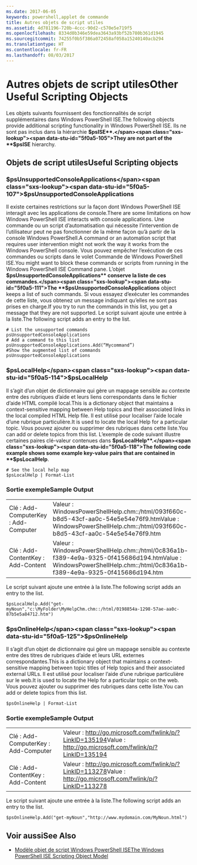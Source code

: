 ```yaml
---
ms.date: 2017-06-05
keywords: powershell,applet de commande
title: Autres objets de script utiles
ms.assetid: 4d781196-720b-4ccc-90d2-c570e5e719f5
ms.openlocfilehash: 8334d0b346e59dea3643a93bf52b780b361d1945
ms.sourcegitcommit: 74255f0b5f386a072458af058a15240140acb294
ms.translationtype: HT
ms.contentlocale: fr-FR
ms.lasthandoff: 08/03/2017
---
```

# <a name="other-useful-scripting-objects"></a><span data-ttu-id="5f0a5-103">Autres objets de script utiles</span><span class="sxs-lookup"><span data-stu-id="5f0a5-103">Other Useful Scripting Objects</span></span>
  <span data-ttu-id="5f0a5-104">Les objets suivants fournissent des fonctionnalités de script supplémentaires dans Windows PowerShell ISE.</span><span class="sxs-lookup"><span data-stu-id="5f0a5-104">The following objects provide additional scripting functionality in Windows PowerShell ISE.</span></span> <span data-ttu-id="5f0a5-105">Ils ne sont pas inclus dans la hiérarchie **$psISE**.</span><span class="sxs-lookup"><span data-stu-id="5f0a5-105">They are not part of the **$psISE** hierarchy.</span></span>

## <a name="useful-scripting-objects"></a><span data-ttu-id="5f0a5-106">Objets de script utiles</span><span class="sxs-lookup"><span data-stu-id="5f0a5-106">Useful Scripting objects</span></span>

### <a name="psunsupportedconsoleapplications"></a><span data-ttu-id="5f0a5-107">$psUnsupportedConsoleApplications</span><span class="sxs-lookup"><span data-stu-id="5f0a5-107">$psUnsupportedConsoleApplications</span></span>
 <span data-ttu-id="5f0a5-108">Il existe certaines restrictions sur la façon dont Windows PowerShell ISE interagit avec les applications de console.</span><span class="sxs-lookup"><span data-stu-id="5f0a5-108">There are some limitations on how Windows PowerShell ISE interacts with console applications.</span></span> <span data-ttu-id="5f0a5-109">Une commande ou un script d’automatisation qui nécessite l’intervention de l’utilisateur peut ne pas fonctionner de la même façon qu’à partir de la console Windows PowerShell.</span><span class="sxs-lookup"><span data-stu-id="5f0a5-109">A command or an automation script that requires user intervention might not work the way it works from the Windows PowerShell console.</span></span> <span data-ttu-id="5f0a5-110">Vous pouvez empêcher l’exécution de ces commandes ou scripts dans le volet Commande de Windows PowerShell ISE.</span><span class="sxs-lookup"><span data-stu-id="5f0a5-110">You might want to block these commands or scripts from running in the Windows PowerShell ISE Command pane.</span></span> <span data-ttu-id="5f0a5-111">L’objet **$psUnsupportedConsoleApplications** conserve la liste de ces commandes.</span><span class="sxs-lookup"><span data-stu-id="5f0a5-111">The **$psUnsupportedConsoleApplications** object keeps a list of such commands.</span></span> <span data-ttu-id="5f0a5-112">Si vous essayez d’exécuter les commandes de cette liste, vous obtenez un message indiquant qu’elles ne sont pas prises en charge.</span><span class="sxs-lookup"><span data-stu-id="5f0a5-112">If you try to run the commands in this list, you get a message that they are not supported.</span></span> <span data-ttu-id="5f0a5-113">Le script suivant ajoute une entrée à la liste.</span><span class="sxs-lookup"><span data-stu-id="5f0a5-113">The following script adds an entry to the list.</span></span>

```
# List the unsupported commands
psUnsupportedConsoleApplications
# Add a command to this list
psUnsupportedConsoleApplications.Add(“Mycommand”)
#Show the augmented list of commands
psUnsupportedConsoleApplications

```

### <a name="pslocalhelp"></a><span data-ttu-id="5f0a5-114">$psLocalHelp</span><span class="sxs-lookup"><span data-stu-id="5f0a5-114">$psLocalHelp</span></span>
 <span data-ttu-id="5f0a5-115">Il s’agit d’un objet de dictionnaire qui gère un mappage sensible au contexte entre des rubriques d’aide et leurs liens correspondants dans le fichier d’aide HTML compilé local.</span><span class="sxs-lookup"><span data-stu-id="5f0a5-115">This is a dictionary object that maintains a context-sensitive mapping between Help topics and their associated links in the local compiled HTML Help file.</span></span> <span data-ttu-id="5f0a5-116">Il est utilisé pour localiser l’aide locale d’une rubrique particulière.</span><span class="sxs-lookup"><span data-stu-id="5f0a5-116">It is used to locate the local Help for a particular topic.</span></span> <span data-ttu-id="5f0a5-117">Vous pouvez ajouter ou supprimer des rubriques dans cette liste.</span><span class="sxs-lookup"><span data-stu-id="5f0a5-117">You can add or delete topics from this list.</span></span> <span data-ttu-id="5f0a5-118">L’exemple de code suivant illustre certaines paires clé-valeur contenues dans **$psLocalHelp**.</span><span class="sxs-lookup"><span data-stu-id="5f0a5-118">The following code example shows some example key-value pairs that are contained in **$psLocalHelp**.</span></span>

```
# See the local help map
$psLocalHelp | Format-List

```

### <a name="sample-output"></a><span data-ttu-id="5f0a5-119">Sortie exemple</span><span class="sxs-lookup"><span data-stu-id="5f0a5-119">Sample Output</span></span>

|||
|-|-|
|<span data-ttu-id="5f0a5-120">Clé : Add-Computer</span><span class="sxs-lookup"><span data-stu-id="5f0a5-120">Key : Add-Computer</span></span>|<span data-ttu-id="5f0a5-121">Valeur : WindowsPowerShellHelp.chm::/html/093f660c-b8d5-43cf-aa0c-54e5e54e76f9.htm</span><span class="sxs-lookup"><span data-stu-id="5f0a5-121">Value : WindowsPowerShellHelp.chm::/html/093f660c-b8d5-43cf-aa0c-54e5e54e76f9.htm</span></span>|
|<span data-ttu-id="5f0a5-122">Clé : Add-Content</span><span class="sxs-lookup"><span data-stu-id="5f0a5-122">Key : Add-Content</span></span>|<span data-ttu-id="5f0a5-123">Valeur : WindowsPowerShellHelp.chm::/html/0c836a1b-f389-4e9a-9325-0f415686d194.htm</span><span class="sxs-lookup"><span data-stu-id="5f0a5-123">Value : WindowsPowerShellHelp.chm::/html/0c836a1b-f389-4e9a-9325-0f415686d194.htm</span></span>|

 <span data-ttu-id="5f0a5-124">Le script suivant ajoute une entrée à la liste.</span><span class="sxs-lookup"><span data-stu-id="5f0a5-124">The following script adds an entry to the list.</span></span>

```
$psLocalHelp.Add("get-myNoun","c:\MyFolder\MyHelpChm.chm::/html/0198854a-1298-57ae-aa0c-87b5e5a84712.htm")
```

### <a name="psonlinehelp"></a><span data-ttu-id="5f0a5-125">$psOnlineHelp</span><span class="sxs-lookup"><span data-stu-id="5f0a5-125">$psOnlineHelp</span></span>
 <span data-ttu-id="5f0a5-126">Il s’agit d’un objet de dictionnaire qui gère un mappage sensible au contexte entre des titres de rubriques d’aide et leurs URL externes correspondantes.</span><span class="sxs-lookup"><span data-stu-id="5f0a5-126">This is a dictionary object that maintains a context-sensitive mapping between topic titles of Help topics and their associated external URLs.</span></span> <span data-ttu-id="5f0a5-127">Il est utilisé pour localiser l’aide d’une rubrique particulière sur le web.</span><span class="sxs-lookup"><span data-stu-id="5f0a5-127">It is used to locate the Help for a particular topic on the web.</span></span> <span data-ttu-id="5f0a5-128">Vous pouvez ajouter ou supprimer des rubriques dans cette liste.</span><span class="sxs-lookup"><span data-stu-id="5f0a5-128">You can add or delete topics from this list.</span></span>

```
$psOnlineHelp | Format-List

```

### <a name="sample-output"></a><span data-ttu-id="5f0a5-129">Sortie exemple</span><span class="sxs-lookup"><span data-stu-id="5f0a5-129">Sample Output</span></span>

|||
|-|-|
|<span data-ttu-id="5f0a5-130">Clé : Add-Computer</span><span class="sxs-lookup"><span data-stu-id="5f0a5-130">Key : Add-Computer</span></span>|<span data-ttu-id="5f0a5-131">Valeur : http://go.microsoft.com/fwlink/p/?LinkID=135194</span><span class="sxs-lookup"><span data-stu-id="5f0a5-131">Value : http://go.microsoft.com/fwlink/p/?LinkID=135194</span></span>|
|<span data-ttu-id="5f0a5-132">Clé : Add-Content</span><span class="sxs-lookup"><span data-stu-id="5f0a5-132">Key : Add-Content</span></span>|<span data-ttu-id="5f0a5-133">Valeur : http://go.microsoft.com/fwlink/p/?LinkID=113278</span><span class="sxs-lookup"><span data-stu-id="5f0a5-133">Value : http://go.microsoft.com/fwlink/p/?LinkID=113278</span></span>|

 <span data-ttu-id="5f0a5-134">Le script suivant ajoute une entrée à la liste.</span><span class="sxs-lookup"><span data-stu-id="5f0a5-134">The following script adds an entry to the list.</span></span>

```
$psOnlineHelp.Add("get-myNoun","http://www.mydomain.com/MyNoun.html")
```

## <a name="see-also"></a><span data-ttu-id="5f0a5-135">Voir aussi</span><span class="sxs-lookup"><span data-stu-id="5f0a5-135">See Also</span></span>
- [<span data-ttu-id="5f0a5-136">Modèle objet de script Windows PowerShell ISE</span><span class="sxs-lookup"><span data-stu-id="5f0a5-136">The Windows PowerShell ISE Scripting Object Model</span></span>](../../core-powershell/ise/The-Windows-PowerShell-ISE-Scripting-Object-Model.md)

  
